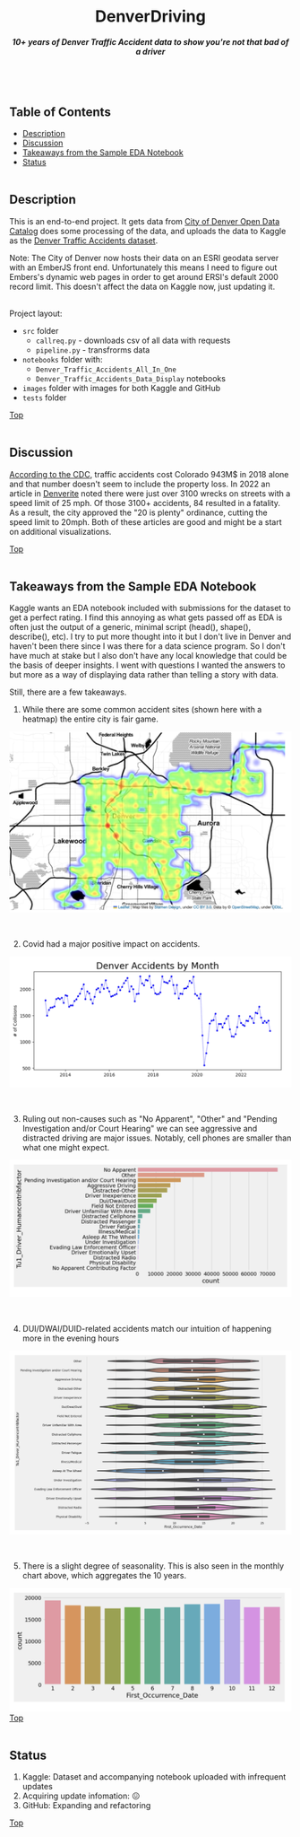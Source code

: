 # <center>DenverDriving </center>

##### <center>10+ years of Denver Traffic Accident data to show you're not *that bad* of a driver </center>

<br><br>

## Table of Contents

- [Description](#project-description)
- [Discussion](#discussion)
- [Takeaways from the Sample EDA Notebook](#takeaways-from-the-sample-eda-notebook)
- [Status](#status)
<br><br>

## Description

This is an end-to-end project. It gets data from [City of Denver Open Data Catalog](http://data.denvergov.org) does some processing of the data, and uploads the data to Kaggle as the [Denver Traffic Accidents dataset](https://www.kaggle.com/datasets/hrokrin/denver-traffic-accidents).

Note: The City of Denver now hosts their data on an ESRI geodata server with an EmberJS front end. Unfortunately this means I need to figure out Embers's dynamic web pages in order to get around ERSI's default 2000 record limit. This doesn't affect the data on Kaggle now, just updating it.
<br><br>

Project layout:

- `src` folder
  - `callreq.py` - downloads csv of all data with requests
  - `pipeline.py` - transfrorms data
- `notebooks` folder with:
  - `Denver_Traffic_Accidents_All_In_One`
  - `Denver_Traffic_Accidents_Data_Display` notebooks
- `images` folder with images for both Kaggle and GitHub
- `tests` folder

[Top](#table-of-contents)
<br><br>

## Discussion

[According to the CDC](https://www.cdc.gov/transportationsafety/pdf/statecosts/2020/CDC-Cost-of-Crash-Deaths-Fact-Sheets_Colorado.pdf), traffic accidents cost Colorado 943M$ in 2018 alone and that number doesn't seem to include the property loss. In 2022 an article in [Denverite](https://denverite.com/2022/01/14/so-how-many-traffic-accidents-occured-on-denvers-neighborhood-streets-in-2021-this-many/) noted there were just over 3100 wrecks on streets with a speed limit of 25 mph. Of those 3100+ accidents, 84 resulted in a fatality. As a result, the city approved the "20 is plenty" ordinance, cutting the speed limit to 20mph. Both of these articles are good and might be a start on additional visualizations.

[Top](#table-of-contents)
<br><br>

## Takeaways from the Sample EDA Notebook

Kaggle wants an EDA notebook included with submissions for the dataset to get a perfect rating. I find this annoying as what gets passed off as EDA is often just the output of a generic, minimal script (head(), shape(), describe(), etc). I try to put more thought into it but I don't live in Denver and haven't been there since I was there for a data science program. So I don't have much at stake but I also don't have any local knowledge that could be the basis of deeper insights. I went with questions I wanted the answers to but more as a way of displaying data rather than telling a story with data.  

Still, there are a few takeaways.

1. While there are some common accident sites (shown here with a heatmap) the entire city is fair game.

![all Denver accidents over the last 10 years](images/GreaterDenver.png "All Denver accidents over the last 10 years")

<br>

2. Covid had a major positive impact on accidents.

![all Denver accidents over the last 10 years](images/AccidentsByMonth.png "All Denver accidents Accidents by month")

<br>

3. Ruling out non-causes such as "No Apparent", "Other" and "Pending Investigation and/or Court Hearing" we can see aggressive and distracted driving are major issues. Notably, cell phones are smaller than what one might expect.

![Accidents by Factor](images/AccidentsByFactor.png "Accidents by Factor")

<br>

4. DUI/DWAI/DUID-related accidents match our intuition of happening more in the evening hours

![all Denver accidents over the last 10 years](images/CauseTime.png "Accident by Cause of the Hours of the Day")

<br>

 5. There is a slight degree of seasonality. This is also seen in the monthly chart above, which aggregates the 10 years.

![Slight seasonality present](images/Seasonality.png "Slight seasonality present")
[Top](#table-of-contents)
<br><br>

## Status

1. Kaggle: Dataset and accompanying notebook uploaded with infrequent updates
2. Acquiring update infomation: 😖
3. GitHub: Expanding and refactoring

[Top](#table-of-contents)
